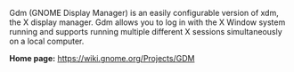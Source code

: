 Gdm (GNOME Display Manager) is an easily configurable version of xdm, the X display manager.
Gdm allows you to log in with the X Window system running and supports running multiple different X sessions simultaneously on a local computer.

**Home page:** <https://wiki.gnome.org/Projects/GDM>
